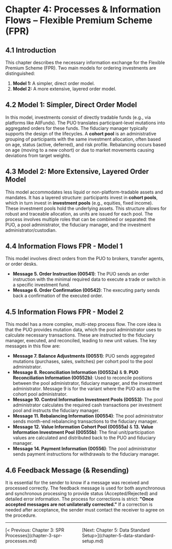 # Chapter 4: Processes & Information Flows – Flexible Premium Scheme (FPR)

## 4.1 Introduction
This chapter describes the necessary information exchange for the Flexible Premium Scheme (FPR). Two main models for ordering investments are distinguished:
1.  **Model 1:** A simpler, direct order model.
2.  **Model 2:** A more extensive, layered order model.

## 4.2 Model 1: Simpler, Direct Order Model
In this model, investments consist of directly tradable funds (e.g., via platforms like AllFunds). The PUO translates participant-level mutations into aggregated orders for these funds. The fiduciary manager typically supports the design of the lifecycles. A **cohort pool** is an administrative grouping of participants with the same investment allocation, often based on age, status (active, deferred), and risk profile. Rebalancing occurs based on age (moving to a new cohort) or due to market movements causing deviations from target weights.

## 4.3 Model 2: More Extensive, Layered Order Model
This model accommodates less liquid or non-platform-tradable assets and mandates. It has a layered structure: participants invest in **cohort pools**, which in turn invest in **investment pools** (e.g., equities, fixed income). These investment pools hold the underlying assets. This structure allows for robust and traceable allocation, as units are issued for each pool. The process involves multiple roles that can be combined or separated: the PUO, a pool administrator, the fiduciary manager, and the investment administrator/custodian.

## 4.4 Information Flows FPR - Model 1
This model involves direct orders from the PUO to brokers, transfer agents, or order desks.
*   **Message 5. Order Instruction (00541)**: The PUO sends an order instruction with the minimal required data to execute a trade or switch in a specific investment fund.
*   **Message 6. Order Confirmation (00542)**: The executing party sends back a confirmation of the executed order.

## 4.5 Information Flows FPR - Model 2
This model has a more complex, multi-step process flow. The core idea is that the PUO provides mutation data, which the pool administrator uses to calculate necessary transactions. These are instructed to the fiduciary manager, executed, and reconciled, leading to new unit values.
The key messages in this flow are:
*   **Message 7. Balance Adjustments (00551)**: PUO sends aggregated mutations (purchases, sales, switches) per cohort pool to the pool administrator.
*   **Message 8. Reconciliation Information (00552a)** & **9. PUO Reconciliation Information (00552b)**: Used to reconcile positions between the pool administrator, fiduciary manager, and the investment administrator. Message 9 is for the variant where the PUO acts as the cohort pool administrator.
*   **Message 10. Control Information Investment Pools (00553)**: The pool administrator calculates the required cash transactions per investment pool and instructs the fiduciary manager.
*   **Message 11. Rebalancing Information (00554)**: The pool administrator sends month-end rebalancing transactions to the fiduciary manager.
*   **Message 12. Value Information Cohort Pool (00555a)** & **13. Value Information Investment Pool (00555b)**: The final unit/participation values are calculated and distributed back to the PUO and fiduciary manager.
*   **Message 14. Payment Information (00556)**: The pool administrator sends payment instructions for withdrawals to the fiduciary manager.

## 4.6 Feedback Message (& Resending)
It is essential for the sender to know if a message was received and processed correctly. The feedback message is used for both asynchronous and synchronous processing to provide status (Accepted/Rejected) and detailed error information.
The process for corrections is strict: **"Once accepted messages are not unilaterally corrected."** If a correction is needed after acceptance, the sender must contact the receiver to agree on the procedure.


---
<div style='display: flex; justify-content: space-between;'><div>[< Previous: Chapter 3: SPR Processes](chapter-3-spr-processes.md)</div><div>[Next: Chapter 5: Data Standard Setup>](chapter-5-data-standard-setup.md)</div></div>